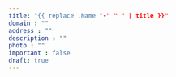 ```yaml
---
title: "{{ replace .Name "-" " " | title }}"
domain : ""
address : ""
description : ""
photo : ""
important : false
draft: true
---
```

